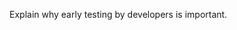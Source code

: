 <panel header="{{ icon_Q }} Why early testing?">
<question has-input="true">

Explain why early testing by developers is important.

</question>
</panel>
